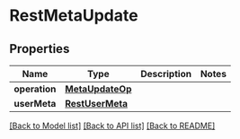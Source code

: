 # RestMetaUpdate

## Properties
Name | Type | Description | Notes
------------ | ------------- | ------------- | -------------
**operation** | [**MetaUpdateOp**](MetaUpdateOp.md) |  | 
**userMeta** | [**RestUserMeta**](RestUserMeta.md) |  | 

[[Back to Model list]](../README.md#documentation-for-models) [[Back to API list]](../README.md#documentation-for-api-endpoints) [[Back to README]](../README.md)


